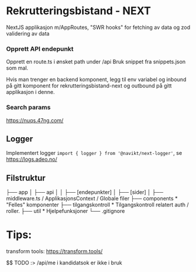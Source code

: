 # Rekrutteringsbistand - NEXT

NextJS applikasjon m/AppRoutes, "SWR hooks" for fetching av data og zod validering av data

### Opprett API endepunkt

Opprett en route.ts i ønsket path under /api
Bruk snippet fra snippets.json som mal.

Hvis man trenger en backend komponent, legg til env variabel og inbound på gitt komponent for rekrutteringsbistand-next og outbound på gitt applikasjon i denne.

### Search params
https://nuqs.47ng.com/

## Logger

Implementert logger `import { logger } from '@navikt/next-logger'`, se https://logs.adeo.no/

## Filstruktur

├── app
│   ├── api
│   │   ├── [endepunkter]
│   ├── [sider]
│   ├── middleware.ts / ApplikasjonsContext / Globale filer
├── components               * "Felles" komponenter
├── tilgangskontroll         * Tilgangskontroll relatert auth / roller.
├── util                     * Hjelpefunksjoner
└── .gitignore

# Tips:
transform tools: https://transform.tools/ 

$$ TODO :>
/api/me i kandidatsok er ikke i bruk

